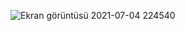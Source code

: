 ![Ekran görüntüsü 2021-07-04 224540](https://user-images.githubusercontent.com/70606196/124397625-b4130b80-dd19-11eb-873a-49d2ec7bef1a.png)

